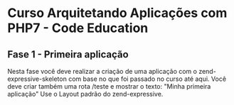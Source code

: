 # Curso Arquitetando Aplicações com PHP7 - Code Education

## Fase 1 - Primeira aplicação
Nesta fase você deve realizar a criação de uma aplicação com o zend-expressive-skeleton com base no que foi passado no curso até aqui.
Você deve criar também uma rota /teste e mostrar o texto: "Minha primeira aplicação"
Use o Layout padrão do zend-expressive.
